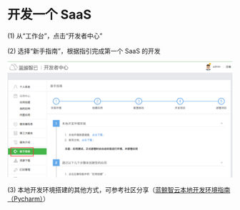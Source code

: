 # 开发一个 SaaS

(1) 从“工作台”，点击“开发者中心”

(2) 选择“新手指南”，根据指引完成第一个 SaaS 的开发

![](../assets/image061.png)

(3) 本地开发环境搭建的其他方式，可参考社区分享（[蓝鲸智云本地开发环境指南（Pycharm）](http://bk.tencent.com/s-mart/community/question/18)）
